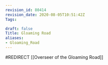 ```yaml
---
revision_id: 80414
revision_date: 2020-08-05T10:51:42Z
Tags:

draft: false
Title: Gloaming Road
aliases:
- Gloaming_Road
---
```

#REDIRECT [[Overseer of the Gloaming Road]]